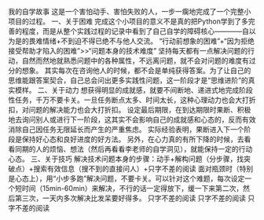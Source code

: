 我的自学故事
这是一个害怕动手、害怕失败的人，一步一瘸地完成了一个完整小项目的过程。
一、关于困难
完成这个小项目的意义不是真的把Python学到了多完善的程度，而是从整个实践过程的记录中看到了自己自学的障碍核心————自以为是的畏难情绪+不到迫不得已绝不与他人交流。
“行动前想象的困难”+“因为拒绝接受帮助才陷入的困难”>>“问题本身的技术难度”
坚持每天都有一点解决问题的行动，自然而然地就熟悉问题中的各种属性，不远离问题，就不会对问题的难度有过分的想象。
其实每次在咨询他人的时候，都不会是单纯获得答案。为了让自己的思维能跟答案契合，自己总会问出更多实践性问题，这一阶段才是“思维进阶”的真实模样。
二、关于动力
想获得明显的成就感，就要不间断地、递进式地完成阶段性任务，千万不要卡关。一旦任务断点太多、时间太长，这种心理动力也会大打折扣，对问题的解决能力也会大打折扣。
设定最后期限，在到达期限时果断、积极地去询问别人或进行下一阶段，这其实不会影响自己的成就感和心态的，反而有效消除自己因任务无限延长而产生的严重焦虑。
实际经验表明，果断进入下一个阶段是保持好心态和良好进度的好方法。
另外，在心力真的有所下降的时候，去看看同期的人的烦恼、想法（然后再看看李老师的自学洞见），就能保持一定的行动心态。
三、关于技巧
解决技术问题本身的步骤：动手+解构问题（分步骤，找突破点）+搜索有效信息（搜不到的直接问人）+只字不差的阅读
面对瓶颈时（特别是心态上），用“小步多跑”解决问题，不要卡关。可以针对这个难题，每次设定一个短时间（15min-60min）来解决，不行的话一定得放下，缓一下来第二次，然后第三次，一天内多次解决比发呆要好得多。
只字不差的阅读
只字不差的阅读
只字不差的阅读

